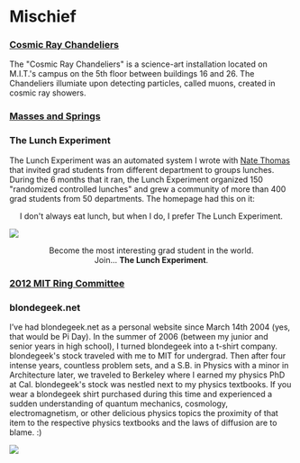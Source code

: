 # Mischief

### [Cosmic Ray Chandeliers](http://blondegeek.github.io/cosmicray)
The "Cosmic Ray Chandeliers" is a science-art installation located on M.I.T.'s campus on the 5th floor between buildings 16 and 26. The Chandeliers illumiate upon detecting particles, called muons, created in cosmic ray showers. 

### [Masses and Springs](https://blondegeek.github.io/masses_and_springs)

### The Lunch Experiment
The Lunch Experiment was an automated system I wrote with [Nate Thomas](https://www.linkedin.com/in/nathaniel-thomas-18603079/) that invited grad students from different department to groups lunches. During the 6 months that it ran, the Lunch Experiment organized 150 "randomized controlled lunches" and grew a community of more than 400 grad students from 50 departments. The homepage had this on it:


<center>
  I don't always eat lunch, but when I do, I prefer The Lunch Experiment.
</center>

![](https://blondegeek.github.io/assets/img/thelunchexp.jpg)

<center>
Become the most interesting grad student in the world.
  <br>
Join... <b>The Lunch Experiment</b>.
</center>

### [2012 MIT Ring Committee](http://twentytwelve.mit.edu/ring/site/design)

### blondegeek.net
I’ve had blondegeek.net as a personal website since March 14th 2004 (yes, that would be Pi Day). In the summer of 2006 (between my junior and senior years in high school), I turned blondegeek into a t-shirt company. blondegeek's stock traveled with me to MIT for undergrad. Then after four intense years, countless problem sets, and a S.B. in Physics with a minor in Architecture later, we traveled to Berkeley where I earned my physics PhD at Cal. blondegeek's stock was nestled next to my physics textbooks. If you wear a blondegeek shirt purchased during this time and experienced a sudden understanding of quantum mechanics, cosmology, electromagnetism, or other delicious physics topics the proximity of that item to the respective physics textbooks and the laws of diffusion are to blame. :)

![](https://blondegeek.github.io/assets/img/blondegeek_screenshot.png)

